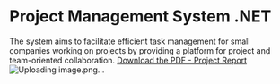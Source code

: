 # Project Management System .NET
 The system aims to facilitate efficient task management for small companies working
 on projects by providing a platform for project and team-oriented collaboration.
 [Download the PDF - Project Report]( https://github.com/ZeinabIb/project-management-system-api/blob/main/Final%20Report%20(1).pdf)
![Uploading image.png…]()

